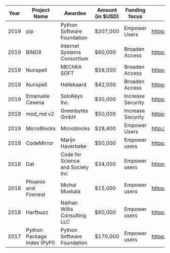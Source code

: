 |Year| Project Name  | Awardee  |  Amount (in $USD) |  Funding focus | Project website  |
|---|---|---|---|---|---|
|2019|pip|Python Software Foundation|$207,000|Empower Users|https://pip.pypa.io/|
|2019|BIND9|Internet Systems Consortium|$60,000|Broaden Access|https://www.isc.org/bind/|
|2019| Nunspell  |  MEChKA SOFT |  $58,000 |  Broaden Access |  https://nuspell.github.io/ |
|2019| Nunspell  |  Hellebaard |  $42,000 | Broaden Access  | https://nuspell.github.io/  |
|2019| Emanuele Cesena |  SoloKeys Inc. | $30,000 | Increase Security | https://solokeys.com  |
|2019| mod_md v2 | Greenbytes GmbH | $50,000 | Increase Security | https://github.com/icing/mod_md |
|2019| MicroBlocks | Microblocks | $28,400 | Empower Users | http://microblocks.fun |
|2018|CodeMirror| Marijn Haverbeke | $50,000 | Empower users | https://codemirror.net/ |
|2018| Dat | Code for Science and Society Inc | $34,000 | Empower users | https://github.com/datproject |
|2018| Phoenix and Firenest | Michal  Muskala | $15,000 | Empower users | https://github.com/phoenixframework/firenest |
|2018| Harfbuzz | Nathan Willis Consulting LLC | $60,000 | Empower users | https://github.com/harfbuzz/harfbuzz |
|2017| Python Package Index (PyPI) | Python Software Foundation | $170,000 | Empower users | https://pypi.org |
